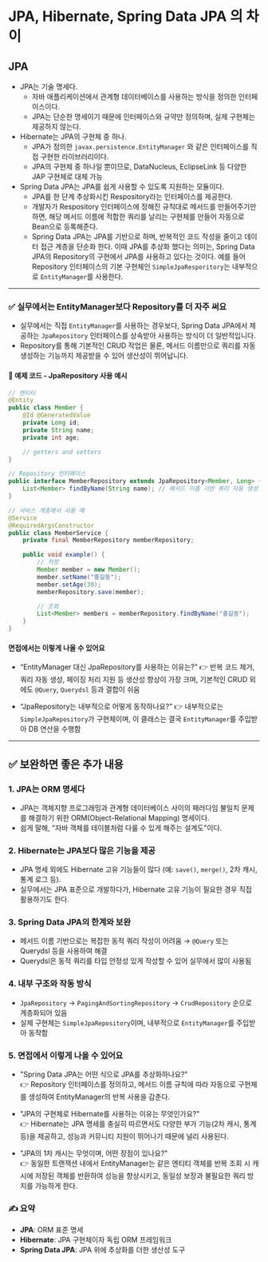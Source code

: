 # JPA, Hibernate, Spring Data JPA 의 차이

## JPA
- JPA는 기술 명세다.
    - 자바 애플리케이션에서 관계형 데이터베이스를 사용하는 방식을 정의한 인터페이스이다.
    - JPA는 단순한 명세이기 때문에 인터페이스와 규약만 정의하며, 실제 구현체는 제공하지 않는다.
- Hibernate는 JPA의 구현체 중 하나.
    - JPA가 정의한 ```javax.persistence.EntityManager``` 와 같은 인터페이스를 직접 구현한 라이브러리이다.
    - JPA의 구현체 중 하나일 뿐이므로, DataNucleus, EclipseLink 등 다양한 JAP 구현체로 대체 가능
- Spring Data JPA는 JPA를 쉽게 사용할 수 있도록 지원하는 모듈이다.
    - JPA를 한 단계 추상화시킨 Respository라는 인터페이스를 제공한다.
    - 개발자가 Respository 인터페이스에 정해진 규칙대로 메서드를 만들어주기만 하면, 해당 메서드 이름에 적합한 쿼리를 날리는 구현체를 만들어 자동으로 Bean으로 등록해준다.
    - Spring Data JPA는 JPA를 기반으로 하며, 반복적인 코드 작성을 줄이고 데이터 접근 계층을 단순화 한다.
    이때 JPA를 추상화 했다는 의미는, Spring Data JPA의 Repository의 구현에서 JPA를 사용하고 있다는 것이다. 예를 들어 Repository 인터페이스의 기본 구현체인 ```SimpleJpaResporitory```는 내부적으로 ```EntityManager```를 사용한다.

---

### ✅ 실무에서는 EntityManager보다 Repository를 더 자주 써요

- 실무에서는 직접 `EntityManager`를 사용하는 경우보다, Spring Data JPA에서 제공하는 `JpaRepository` 인터페이스를 상속받아 사용하는 방식이 더 일반적입니다.
- Repository를 통해 기본적인 CRUD 작업은 물론, 메서드 이름만으로 쿼리를 자동 생성하는 기능까지 제공받을 수 있어 생산성이 뛰어납니다.

#### 🧪 예제 코드 - JpaRepository 사용 예시

```java
// 엔티티
@Entity
public class Member {
    @Id @GeneratedValue
    private Long id;
    private String name;
    private int age;

    // getters and setters
}

// Repository 인터페이스
public interface MemberRepository extends JpaRepository<Member, Long> {
    List<Member> findByName(String name); // 메서드 이름 기반 쿼리 자동 생성
}
```

```java
// 서비스 계층에서 사용 예
@Service
@RequiredArgsConstructor
public class MemberService {
    private final MemberRepository memberRepository;

    public void example() {
        // 저장
        Member member = new Member();
        member.setName("홍길동");
        member.setAge(30);
        memberRepository.save(member);

        // 조회
        List<Member> members = memberRepository.findByName("홍길동");
    }
}
```

#### 면접에서는 이렇게 나올 수 있어요
- “EntityManager 대신 JpaRepository를 사용하는 이유는?”
  👉 반복 코드 제거, 쿼리 자동 생성, 페이징 처리 지원 등 생산성 향상이 가장 크며, 기본적인 CRUD 외에도 `@Query`, `Querydsl` 등과 결합이 쉬움

- “JpaRepository는 내부적으로 어떻게 동작하나요?”
  👉 내부적으로는 `SimpleJpaRepository`가 구현체이며, 이 클래스는 결국 `EntityManager`를 주입받아 DB 연산을 수행함

---

## ✅ 보완하면 좋은 추가 내용

### 1. JPA는 ORM 명세다
- JPA는 객체지향 프로그래밍과 관계형 데이터베이스 사이의 패러다임 불일치 문제를 해결하기 위한 ORM(Object-Relational Mapping) 명세이다.
- 쉽게 말해, "자바 객체를 테이블처럼 다룰 수 있게 해주는 설계도"이다.

### 2. Hibernate는 JPA보다 많은 기능을 제공
- JPA 명세 외에도 Hibernate 고유 기능들이 많다 (예: `save()`, `merge()`, 2차 캐시, 통계 로그 등).
- 실무에서는 JPA 표준으로 개발하다가, Hibernate 고유 기능이 필요한 경우 직접 활용하기도 한다.

### 3. Spring Data JPA의 한계와 보완
- 메서드 이름 기반으로는 복잡한 동적 쿼리 작성이 어려움 → `@Query` 또는 Querydsl 등을 사용하여 해결
- Querydsl은 동적 쿼리를 타입 안정성 있게 작성할 수 있어 실무에서 많이 사용됨

### 4. 내부 구조와 작동 방식
- `JpaRepository` → `PagingAndSortingRepository` → `CrudRepository` 순으로 계층화되어 있음
- 실제 구현체는 `SimpleJpaRepository`이며, 내부적으로 `EntityManager`를 주입받아 동작함

### 5. 면접에서 이렇게 나올 수 있어요
- "Spring Data JPA는 어떤 식으로 JPA를 추상화하나요?"  
  👉 Repository 인터페이스를 정의하고, 메서드 이름 규칙에 따라 자동으로 구현체를 생성하여 EntityManager의 반복 사용을 감춘다.

- "JPA의 구현체로 Hibernate를 사용하는 이유는 무엇인가요?"  
  👉 Hibernate는 JPA 명세를 충실히 따르면서도 다양한 부가 기능(2차 캐시, 통계 등)을 제공하고, 성능과 커뮤니티 지원이 뛰어나기 때문에 널리 사용된다.

- "JPA의 1차 캐시는 무엇이며, 어떤 장점이 있나요?"  
  👉 동일한 트랜잭션 내에서 EntityManager는 같은 엔티티 객체를 반복 조회 시 캐시에 저장된 객체를 반환하여 성능을 향상시키고, 동일성 보장과 불필요한 쿼리 방지를 가능하게 한다.

### ✍️ 요약
- **JPA**: ORM 표준 명세
- **Hibernate**: JPA 구현체이자 독립 ORM 프레임워크
- **Spring Data JPA**: JPA 위에 추상화를 더한 생산성 도구